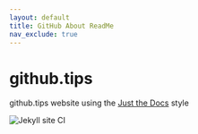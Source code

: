 ```yaml
---
layout: default
title: GitHub About ReadMe
nav_exclude: true
---
```


# github.tips
github.tips website using the [Just the Docs](https://github.com/pmarsceill/just-the-docs) style

![Jekyll site CI](https://github.com/pauliver/github.tips/workflows/Jekyll%20site%20CI/badge.svg)
